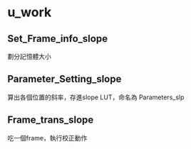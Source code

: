 # u_work

## Set_Frame_info_slope ##
劃分記憶體大小

## Parameter_Setting_slope ##
算出各個位置的斜率，存進slope LUT，命名為 Parameters_slp

## Frame_trans_slope ##
吃一個frame，執行校正動作


